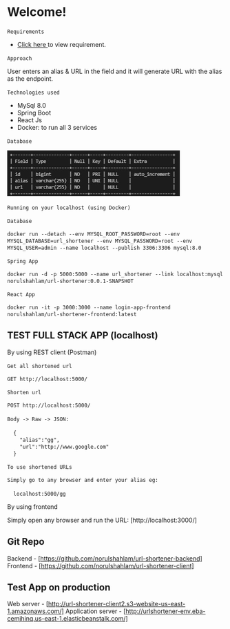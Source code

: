 # Welcome!

`Requirements`

- [Click here ](src/main/others/url-shortener.pdf) to view requirement.

`Approach`

User enters an alias & URL in the field and it will generate URL with the alias as the endpoint.

`Technologies used`

- MySql 8.0
- Spring Boot
- React Js
- Docker: to run all 3 services


`Database`

[![Image](src/main/others/database.JPG "Deploying Spring Boot Apps to AWS using Elastic Beanstalk")](src/main/others/database.JPG)

`Running on your localhost (using Docker)`

  `Database`

  	docker run --detach --env MYSQL_ROOT_PASSWORD=root --env MYSQL_DATABASE=url_shortener --env MYSQL_PASSWORD=root --env MYSQL_USER=admin --name localhost --publish 3306:3306 mysql:8.0

  `Spring App`

  	docker run -d -p 5000:5000 --name url_shortener --link localhost:mysql norulshahlam/url-shortener:0.0.1-SNAPSHOT

  `React App`

    docker run -it -p 3000:3000 --name login-app-frontend norulshahlam/url-shortener-frontend:latest

## TEST FULL STACK APP  (localhost)

By using REST client (Postman)

  `Get all shortened url`

    GET http://localhost:5000/

  `Shorten url`

    POST http://localhost:5000/

    Body -> Raw -> JSON:

      { 
        "alias":"gg",
        "url":"http://www.google.com"
      }  
    
  `To use shortened URLs`

    Simply go to any browser and enter your alias eg:

      localhost:5000/gg

By using frontend

  Simply open any browser and run the URL: [http://localhost:3000/]

## Git Repo

Backend - [https://github.com/norulshahlam/url-shortener-backend]
Frontend - [https://github.com/norulshahlam/url-shortener-client]

## Test App on production

Web server - [http://url-shortener-client2.s3-website-us-east-1.amazonaws.com/]
Application server - [http://urlshortener-env.eba-cemjhinq.us-east-1.elasticbeanstalk.com/]